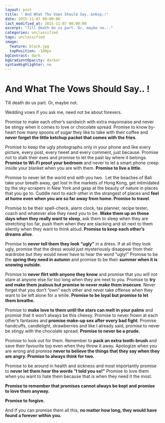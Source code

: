 ```yaml
---
layout: post
title: " And What The Vows Should Say..&nbsp;!"
date: 2015-11-07 00:00:00
last_modified_at: 2015-11-07 00:00:00
excerpt: "Till death do us part. Or, maybe no..." 
categories: unclassified
tags: unclassified
image: 
  feature: black.jpg
  topPosition: -100px
bgContrast: dark
bgGradientOpacity: darker
syntaxHighlighter: no
---
```

# And What The Vows Should Say..&nbsp;!

				

			



						


		


			



		



Till death do us part. Or, maybe not.

Wedding vows if you ask me, need not be about forevers.

Promise to make each other’s sandwich with extra mayonnaise and never be stingy when it comes to love or chocolate spread. Promise to know by-heart how many spoons of sugar they like to take with their coffee and **never forget the little ketchup packet that comes with the fries**.

Promise to keep the ugly photographs only in your phone and like every picture, every post, every tweet and every comment, just because. Promise not to stalk their exes and promise to let the past lay where it belongs. **Promise to Wi-Fi proof your bedroom** and never to let a smart phone creep inside your blanket when you are with them. **Promise to live a little.**

Promise to never let the world end with you two.  Let the beaches of Bali take your breath away, get lost in the markets of Hong Kong, get intimidated by the sky-scrapers in New York and gasp at the beauty of nature in places that you go to. Cuddle next to each other in the strangest of places and **feel at home even when you are so far away from home. Promise to travel**.

Promise to be their spell-check, alarm clock, tax planner, recipe tester, coach and whatever else they need you to be. **Wake them up on those days when they really want to sleep**, ask them to sleep when they are stretching too far, push them when they are slacking and sit next to them silently when they want to think aloud. **Promise to keep each other’s dreams alive**.

Promise to **never tell them they look “ugly”** in a dress. If at all they look ugly, promise that the dress would just mysteriously disappear from their wardrobe but they would never have to hear the word “ugly!” Promise to be the **spring they need in autumn** and promise to be their **summer when it is snowing outside.**

Promise to **never flirt with anyone they know** and promise that you will not stare at anyone else for too long when they are next to you. Promise to **try and make them jealous but promise to never make them insecure**. Never forget that you don’t “own” each other and never take offense when they want to be left alone for a while. **Promise to be loyal but promise to let them breathe.**

Promise to **make love to them until the stars can melt in your palms** and promise that it won’t always be this cheesy. Promise to never frown at each other’s fantasies and **promise make-up sex after every bad fight**. Promise handcuffs, candlelight, strawberries and like I already said, promise to never be stingy with the chocolate spread. **Promise to never be a prude.**

Promise to look out for them. Remember to **pack an extra tooth-brush** and save their favourite top even when they throw it away. Apologize when you are wrong and promise **never to believe the things that they say when they are angry. Promise to always think for two.**

Promise to be around in health and sickness and most importantly promise to **never let them hear the words “I told you so!”** Promise to love them when you want to hate them because that is when they need it the most.

**Promise to remember that promises cannot always be kept and promise to love them anyway.**

**Promise to forgive.**

And if you can promise them all this, **no matter how long, they would have found a forever within you.**

					

			

				
